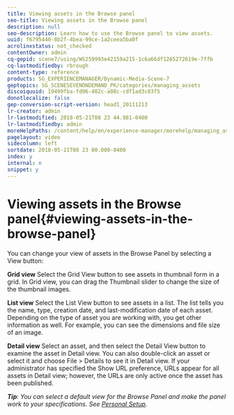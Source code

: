 ```yaml
---
title: Viewing assets in the Browse panel
seo-title: Viewing assets in the Browse panel
description: null
seo-description: Learn how to use the Browse panel to view assets.
uuid: f6795440-8b2f-4bea-99ce-1a2ceea5ba0f
acrolinxstatus: not_checked
contentOwner: admin
cq-gepid: scene7/using/WS259993e42159a215-1c6a66df1265272619e-7ffb
cq-lastmodifiedby: rbrough
content-type: reference
products: SG_EXPERIENCEMANAGER/Dynamic-Media-Scene-7
geptopics: SG_SCENESEVENONDEMAND_PK/categories/managing_assets
discoiquuid: 19499fba-fd96-402c-a08c-cdf1ad3c03f5
donotlocalize: false
gep-conversion-script-version: head1_20111213
lr-creator: admin
lr-lastmodified: 2018-05-21T08 23 44.981-0400
lr-lastmodifiedby: admin
moreHelpPaths: /content/help/en/experience-manager/morehelp/managing_assets;/content/help/en/experience-manager/morehelp/managing_assets
pagelayout: video
sidecolumn: left
sortdate: 2018-05-21T08 23 00.000-0400
index: y
internal: n
snippet: y
---
```


# Viewing assets in the Browse panel{#viewing-assets-in-the-browse-panel}

You can change your view of assets in the Browse Panel by selecting a View button:

**Grid view** Select the Grid View button to see assets in thumbnail form in a grid. In Grid view, you can drag the Thumbnail slider to change the size of the thumbnail images.

**List view** Select the List View button to see assets in a list. The list tells you the name, type, creation date, and last-modification date of each asset. Depending on the type of asset you are working with, you get other information as well. For example, you can see the dimensions and file size of an image.

**Detail view** Select an asset, and then select the Detail View button to examine the asset in Detail view. You can also double-click an asset or select it and choose File > Details to see it in Detail view. If your administrator has specified the Show URL preference, URLs appear for all assets in Detail view; however, the URLs are only active once the asset has been published.

***Tip**: You can select a default view for the Browse Panel and make the panel work to your specifications. See [Personal Setup](personal-setup.md#personal_setup).*
